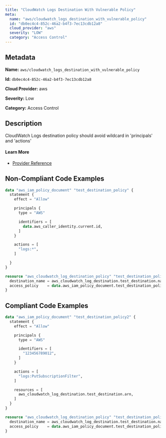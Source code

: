 ```yaml
---
title: "CloudWatch Logs Destination With Vulnerable Policy"
meta:
  name: "aws/cloudwatch_logs_destination_with_vulnerable_policy"
  id: "db0ec4c4-852c-46a2-b4f3-7ec13cdb12a8"
  cloud_provider: "aws"
  severity: "LOW"
  category: "Access Control"
---
```


## Metadata
**Name:** `aws/cloudwatch_logs_destination_with_vulnerable_policy`

**Id:** `db0ec4c4-852c-46a2-b4f3-7ec13cdb12a8`

**Cloud Provider:** aws

**Severity:** Low

**Category:** Access Control

## Description
CloudWatch Logs destination policy should avoid wildcard in 'principals' and 'actions'

#### Learn More

 - [Provider Reference](https://registry.terraform.io/providers/hashicorp/aws/latest/docs/resources/cloudwatch_log_destination_policy#access_policy)

## Non-Compliant Code Examples
```terraform
data "aws_iam_policy_document" "test_destination_policy" {
  statement {
    effect = "Allow"

    principals {
      type = "AWS"

      identifiers = [
        data.aws_caller_identity.current.id,
      ]
    }

    actions = [
      "logs:*",
    ]

  }
}

resource "aws_cloudwatch_log_destination_policy" "test_destination_policy" {
  destination_name = aws_cloudwatch_log_destination.test_destination.name
  access_policy    = data.aws_iam_policy_document.test_destination_policy.json
}

```

## Compliant Code Examples
```terraform
data "aws_iam_policy_document" "test_destination_policy2" {
  statement {
    effect = "Allow"

    principals {
      type = "AWS"

      identifiers = [
        "123456789012",
      ]
    }

    actions = [
      "logs:PutSubscriptionFilter",
    ]

    resources = [
      aws_cloudwatch_log_destination.test_destination.arn,
    ]
  }
}

resource "aws_cloudwatch_log_destination_policy" "test_destination_policy2" {
  destination_name = aws_cloudwatch_log_destination.test_destination.name
  access_policy    = data.aws_iam_policy_document.test_destination_policy2.json
}

```